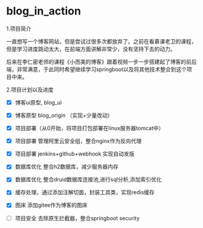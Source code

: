 # blog_in_action
1.项目简介

一直想写一个博客网站，但是尝试过很多次都放弃了。之前在看慕课老卫的课程，但是学习进度跳动太大，在前端方面讲解非常少，没有坚持下去的动力。

后来在李仁密老师的课程《小而美的博客》跟着视频一步一步搭建起了博客的前后端，非常满意，于此同时希望继续学习springboot以及将其他技术整合到这个项目中来。

2.项目计划以及进度

- [x] 博客ui原型, blog_ui

- [x] 博客原型 blog_origin （实现+少量改动）
- [x] 项目部署（从0开始，将项目打包部署在linux服务器tomcat中）
- [x] 项目部署 管理阿里云安全组，整合nginx作为反向代理
- [x] 项目部署 jenkins+github+webhook  实现自动发版
- [x] 数据库优化 整合h2数据库，减少服务器内存
- [x] 数据库优化 整合druid数据库连接池,进行sql分析,添加索引优化
- [x] 缓存处理，通过添加注解切面，封装工具类，实现redis缓存
- [x] 图床 添加gitee作为博客的图床
- [ ] 项目安全 去除原生拦截器，整合springboot security 


